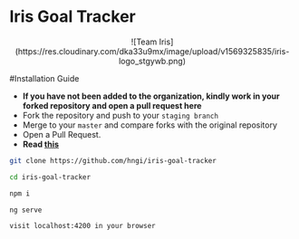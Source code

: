 # Iris Goal Tracker

<div align ="center">
![Team Iris](https://res.cloudinary.com/dka33u9mx/image/upload/v1569325835/iris-logo_stgywb.png)
<br/>

</div>

#Installation Guide 
- **If you have not been added to the organization, kindly work in your forked repository and open a pull request here** <br/>
- Fork the repository and push to your `staging branch`
- Merge to your `master` and compare forks with the original repository
- Open a Pull Request.
- **Read [this](https://help.github.com/en/articles/creating-a-pull-request-from-a-fork)**

```bash
git clone https://github.com/hngi/iris-goal-tracker
```

```bash
cd iris-goal-tracker
```

```bash
npm i
```

```bash
ng serve
```

```bash
visit localhost:4200 in your browser
```
